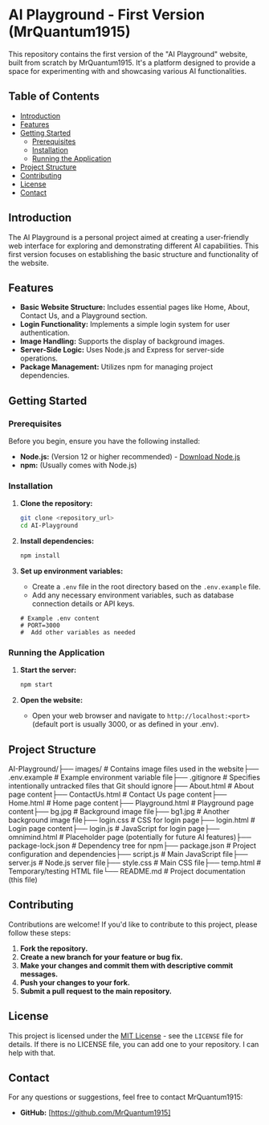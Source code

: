 # AI Playground - First Version (MrQuantum1915)

This repository contains the first version of the "AI Playground" website, built from scratch by MrQuantum1915. It's a platform designed to provide a space for experimenting with and showcasing various AI functionalities.

## Table of Contents

-   [Introduction](#introduction)
-   [Features](#features)
-   [Getting Started](#getting-started)
    -   [Prerequisites](#prerequisites)
    -   [Installation](#installation)
    -   [Running the Application](#running-the-application)
-   [Project Structure](#project-structure)
-   [Contributing](#contributing)
-   [License](#license)
-   [Contact](#contact)

## Introduction

The AI Playground is a personal project aimed at creating a user-friendly web interface for exploring and demonstrating different AI capabilities. This first version focuses on establishing the basic structure and functionality of the website.

## Features

-   **Basic Website Structure:** Includes essential pages like Home, About, Contact Us, and a Playground section.
-   **Login Functionality:** Implements a simple login system for user authentication.
-   **Image Handling:** Supports the display of background images.
-   **Server-Side Logic:** Uses Node.js and Express for server-side operations.
-   **Package Management:** Utilizes npm for managing project dependencies.

## Getting Started

### Prerequisites

Before you begin, ensure you have the following installed:

-   **Node.js:** (Version 12 or higher recommended) - [Download Node.js](https://nodejs.org/)
-   **npm:** (Usually comes with Node.js)

### Installation

1.  **Clone the repository:**

    ```bash
    git clone <repository_url>
    cd AI-Playground
    ```

2.  **Install dependencies:**

    ```bash
    npm install
    ```

3.  **Set up environment variables:**

    -   Create a `.env` file in the root directory based on the `.env.example` file.
    -   Add any necessary environment variables, such as database connection details or API keys.

    ```
    # Example .env content
    # PORT=3000
    #  Add other variables as needed
    ```

### Running the Application

1.  **Start the server:**

    ```bash
    npm start
    ```

2.  **Open the website:**

    -   Open your web browser and navigate to `http://localhost:<port>` (default port is usually 3000, or as defined in your .env).

## Project Structure

AI-Playground/├── images/             # Contains image files used in the website├── .env.example       # Example environment variable file├── .gitignore         # Specifies intentionally untracked files that Git should ignore├── About.html         # About page content├── ContactUs.html     # Contact Us page content├── Home.html          # Home page content├── Playground.html    # Playground page content├── bg.jpg             # Background image file├── bg1.jpg            # Another background image file├── login.css          # CSS for login page├── login.html         # Login page content├── login.js           # JavaScript for login page├── omnimind.html      # Placeholder page (potentially for future AI features)├── package-lock.json  # Dependency tree for npm├── package.json       # Project configuration and dependencies├── script.js          # Main JavaScript file├── server.js          # Node.js server file├── style.css          # Main CSS file├── temp.html          # Temporary/testing HTML file└── README.md          # Project documentation (this file)
## Contributing

Contributions are welcome! If you'd like to contribute to this project, please follow these steps:

1.  **Fork the repository.**
2.  **Create a new branch for your feature or bug fix.**
3.  **Make your changes and commit them with descriptive commit messages.**
4.  **Push your changes to your fork.**
5.  **Submit a pull request to the main repository.**

## License

This project is licensed under the [MIT License](LICENSE) - see the `LICENSE` file for details.  If there is no LICENSE file, you can add one to your repository.  I can help with that.

## Contact

For any questions or suggestions, feel free to contact MrQuantum1915:

-   **GitHub:** [https://github.com/MrQuantum1915]
